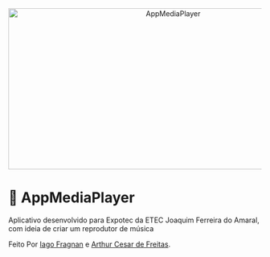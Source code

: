 <div align="center">
<img src="https://socialify.git.ci/iagof-dev/AppMediaPlayer/image?description=1&font=Source%20Code%20Pro&language=1&name=1&pattern=Solid&theme=Auto" alt="AppMediaPlayer" width="640" height="320" />
</div>

# 🎵 AppMediaPlayer
Aplicativo desenvolvido para Expotec da ETEC Joaquim Ferreira do Amaral, com ideia de criar um reprodutor de música

Feito Por <a href="https://github.com/iagof-dev/">Iago Fragnan</a> e <a href="https://github.com/Arthur6002/">Arthur Cesar de Freitas</a>.
